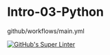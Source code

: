 # Intro-03-Python

github/workflows/main.yml

[![GitHub's Super Linter](https://github.com/ICS3U-Programming-Noah-O/Intro-03-Python/workflows/GitHub's%20Super%20Linter/badge.svg)](https://github.com/ICS3U-Programming-Noah-O/Intro-03-Python/actions)
